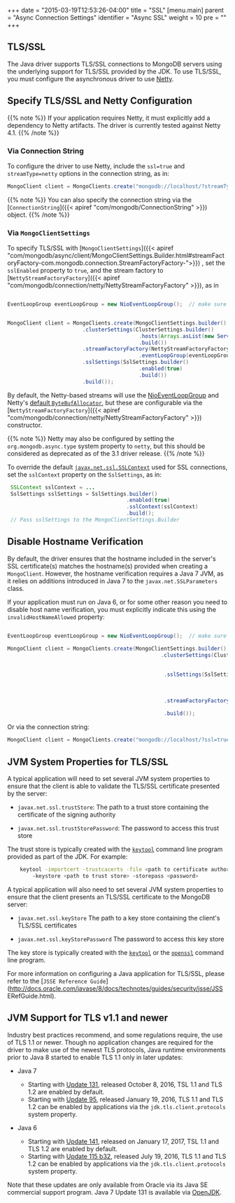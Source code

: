 +++
date = "2015-03-19T12:53:26-04:00"
title = "SSL"
[menu.main]
  parent = "Async Connection Settings"
  identifier = "Async SSL"
  weight = 10
  pre = "<i class='fa'></i>"
+++

## TLS/SSL

The Java driver supports TLS/SSL connections to MongoDB servers using
the underlying support for TLS/SSL provided by the JDK.
To use TLS/SSL, you must configure the asynchronous driver to use [Netty](http://netty.io/).


## Specify TLS/SSL and Netty Configuration

{{% note %}}
If your application requires Netty, it must explicitly add a dependency to
Netty artifacts.  The driver is currently tested against Netty 4.1.
{{% /note %}}

### Via Connection String

To configure the driver to use Netty, include the  `ssl=true`  and  `streamType=netty` options in the connection string, as in:

```java
MongoClient client = MongoClients.create("mongodb://localhost/?streamType=netty&ssl=true");
```

{{% note %}}
You can also specify the connection string via the [`ConnectionString`]({{< apiref "com/mongodb/ConnectionString" >}}) object.
{{% /note %}}

### Via `MongoClientSettings`

To specify TLS/SSL with  [`MongoClientSettings`]({{< apiref "com/mongodb/async/client/MongoClientSettings.Builder.html#streamFactoryFactory-com.mongodb.connection.StreamFactoryFactory-">}}) , 
set the ``sslEnabled`` property to ``true``, and the stream factory to 
[`NettyStreamFactoryFactory`]({{< apiref "com/mongodb/connection/netty/NettyStreamFactoryFactory" >}}), as in

```java

EventLoopGroup eventLoopGroup = new NioEventLoopGroup();  // make sure application shuts this down


MongoClient client = MongoClients.create(MongoClientSettings.builder()
                        .clusterSettings(ClusterSettings.builder()
                                          .hosts(Arrays.asList(new ServerAddress()))
                                          .build())
                        .streamFactoryFactory(NettyStreamFactoryFactory.builder()
                                          .eventLoopGroup(eventLoopGroup).build())
                        .sslSettings(SslSettings.builder()
                                          .enabled(true)
                                          .build())
                        .build());
```

By default, the Netty-based streams will use the [NioEventLoopGroup](http://netty.io/4.0/api/io/netty/channel/nio/NioEventLoopGroup.html)
and Netty's [default `ByteBufAllocator`](http://netty.io/4.0/api/io/netty/buffer/ByteBufAllocator.html#DEFAULT), but these are
configurable via the [`NettyStreamFactoryFactory`]({{< apiref "com/mongodb/connection/netty/NettyStreamFactoryFactory" >}}) constructor.   


{{% note %}}
Netty may also be configured by setting the `org.mongodb.async.type` system property to `netty`, but this should be considered as
deprecated as of the 3.1 driver release.
{{% /note %}}

To override the default [`javax.net.ssl.SSLContext`](https://docs.oracle.com/javase/8/docs/api/javax/net/ssl/SSLContext.html) used for SSL
connections, set the `sslContext` property on the `SslSettings`, as in:

```java
 SSLContext sslContext = ...
 SslSettings sslSettings = SslSettings.builder()
                                      .enabled(true)
                                      .sslContext(sslContext)
                                      .build();
 // Pass sslSettings to the MongoClientSettings.Builder
```


## Disable Hostname Verification


By default, the driver ensures that the hostname included in the
server's SSL certificate(s) matches the hostname(s) provided when
creating a `MongoClient`. However, the hostname verification
requires a Java 7 JVM, as it relies on additions introduced in Java 7
to the `javax.net.SSLParameters` class.

If your application must run on Java 6, or for some other reason you need
to disable host name verification, you must explicitly indicate this using the `invalidHostNameAllowed` property:

```java

EventLoopGroup eventLoopGroup = new NioEventLoopGroup();  // make sure application shuts this down

MongoClient client = MongoClients.create(MongoClientSettings.builder()
                                                 .clusterSettings(ClusterSettings.builder()
                                                                          .hosts(Arrays.asList(new ServerAddress()))
                                                                          .build())
                                                  .sslSettings(SslSettings.builder()
                                                                       .enabled(true)
                                                                       .invalidHostNameAllowed(true)
                                                                       .build())
                                                  .streamFactoryFactory(NettyStreamFactoryFactory.builder()
                                                                            .eventLoopGroup(eventLoopGroup).build())
                                                  .build());
```

Or via the connection string:

```java
MongoClient client = MongoClients.create("mongodb://localhost/?ssl=true&sslInvalidHostNameAllowed=true&streamType=netty");
```

## JVM System Properties for TLS/SSL

A typical application will need to set several JVM system properties to
ensure that the client is able to validate the TLS/SSL certificate
presented by the server:

-  `javax.net.ssl.trustStore`:
      The path to a trust store containing the certificate of the
      signing authority

-  `javax.net.ssl.trustStorePassword`:
      The password to access this trust store

The trust store is typically created with the
[`keytool`](http://docs.oracle.com/javase/8/docs/technotes/tools/unix/keytool.html)
command line program provided as part of the JDK. For example:

```bash
    keytool -importcert -trustcacerts -file <path to certificate authority file>
        -keystore <path to trust store> -storepass <password>
```

A typical application will also need to set several JVM system
properties to ensure that the client presents an TLS/SSL certificate to the
MongoDB server:

- `javax.net.ssl.keyStore`
      The path to a key store containing the client's TLS/SSL certificates

- `javax.net.ssl.keyStorePassword`
      The password to access this key store

The key store is typically created with the
[`keytool`](http://docs.oracle.com/javase/8/docs/technotes/tools/unix/keytool.html)
or the [`openssl`](https://www.openssl.org/docs/apps/openssl.html)
command line program.

For more information on configuring a Java application for TLS/SSL, please
refer to the [`JSSE Reference Guide`](http://docs.oracle.com/javase/8/docs/technotes/guides/security/jsse/JSS
ERefGuide.html).

## JVM Support for TLS v1.1 and newer

Industry best practices recommend, and some regulations require, the use of TLS 1.1 or newer. Though no application changes are required
for the driver to make use of the newest TLS protocols, Java runtime environments prior to Java 8 started to enable TLS 1.1 only in later
updates:

* Java 7
  - Starting with
    [Update 131](http://www.oracle.com/technetwork/java/javaseproducts/documentation/javase7supportreleasenotes-1601161.html#R170_131),
    released October 8, 2016, TSL 1.1 and TLS 1.2 are enabled by default.
  - Starting with
    [Update 95](http://www.oracle.com/technetwork/java/javaseproducts/documentation/javase7supportreleasenotes-1601161.html#R170_95),
    released January 19, 2016, TLS 1.1 and TLS 1.2 can be enabled by applications via the `jdk.tls.client.protocols` system property.

* Java 6
  - Starting with
    [Update 141](http://www.oracle.com/technetwork/java/javase/documentation/overview-156328.html#R160_141), released on January 17, 2017,
    TSL 1.1 and TLS 1.2 are enabled by default.
  - Starting with
    [Update 115 b32](http://www.oracle.com/technetwork/java/javase/documentation/overview-156328.html#6u115-b32), released July 19, 2016,
    TLS 1.1 and TLS 1.2 can be enabled by applications via the `jdk.tls.client.protocols` system property.

Note that these updates are only available from Oracle via its Java SE commercial support program.  Java 7 Update 131
is available via [OpenJDK](http://openjdk.java.net/install/).

